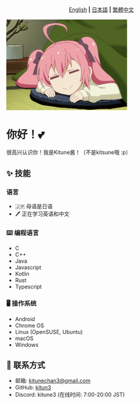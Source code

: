 <div align=center><a href="README.md">English</a> <strong>|</strong> <a href="README.ja.md">日本語</a> <strong>|</strong> <a href="README.tw.md">繁體中文</a></div><br>

<img src="images/kotatsu.png" width="320">

# 你好！💕

很高兴认识你！我是Kitune酱！（不是kitsune哦 :p）

## ✨ 技能

### 语言

- 🇯🇵 母语是日语
- 🖊️ 正在学习英语和中文

### ⌨️ 编程语言

- C
- C++
- Java
- Javascript
- Kotlin
- Rust
- Typescript

### 🖥️ 操作系统

- Android
- Chrome OS
- Linux (OpenSUSE, Ubuntu)
- macOS
- Windows

## 📨 联系方式

- 邮箱: kitunechan3@gmail.com
- GitHub: [kitun3](https://github.com/kitun3)
- Discord: kitune3 (在线时间: 7:00-20:00 JST) 